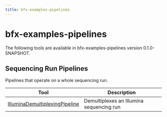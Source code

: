 ```yaml
---
title: bfx-examples-pipelines
---
```


# bfx-examples-pipelines

The following tools are available in bfx-examples-pipelines version 0.1.0-SNAPSHOT.
## Sequencing Run Pipelines

Pipelines that operate on a whole sequencing run.

|Tool|Description|
|----|-----------|
|[IlluminaDemultiplexingPipeline](IlluminaDemultiplexingPipeline.md)|Demultiplexes an Illumina sequencing run|


